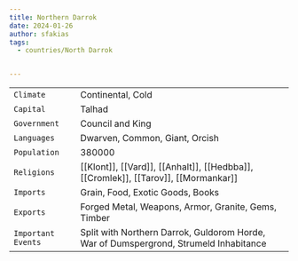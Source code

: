 ```yaml
---
title: Northern Darrok
date: 2024-01-26
author: sfakias
tags:
  - countries/North Darrok


---
```

| | |
| --- | --- |
| `Climate` | Continental, Cold |
| `Capital` | Talhad |
| `Government` | Council and King |
| `Languages` | Dwarven, Common, Giant, Orcish |
| `Population` | 380000 |
| `Religions` | [[Klont]], [[Vard]], [[Anhalt]], [[Hedbba]], [[Cromlek]], [[Tarov]], [[Mormankar]] |
| `Imports` | Grain, Food, Exotic Goods, Books |
| `Exports` | Forged Metal, Weapons, Armor, Granite, Gems, Timber |
| `Important Events` | Split with Northern Darrok, Guldorom Horde, War of Dumspergrond, Strumeld Inhabitance |
